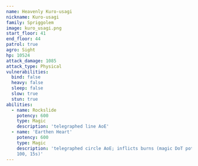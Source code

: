 ```yaml
---
name: Heavenly Kuro-usagi
nickname: Kuro-usagi
family: Spriggolem
image: kuro_usagi.png
start_floor: 41
end_floor: 44
patrol: true
agro: Sight
hp: 10524
attack_damage: 1085
attack_type: Physical
vulnerabilities:
  bind: false
  heavy: false
  sleep: false
  slow: true
  stun: true
abilities:
  - name: Rockslide
    potency: 600
    type: Magic
    description: 'telegraphed line AoE'
  - name: 'Earthen Heart'
    potency: 600
    type: Magic
    description: 'telegraphed circle AoE; inflicts burns (magic DoT potency
    100, 15s)'
---
```

